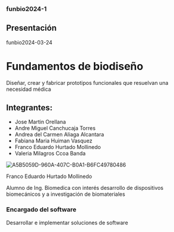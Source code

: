 ### funbio2024-1

## Presentación



funbio2024-03-24

# Fundamentos de biodiseño
Diseñar, crear y fabricar prototipos funcionales que resuelvan una necesidad médica
## Integrantes:
- Jose Martin Orellana
- Andre Miguel Canchucaja Torres
- Andrea del Carmen Aliaga Alcantara
- Fabiana Maria Huiman Vasquez
- Franco Eduardo Hurtado Mollinedo
- Valeria Milagros Ccoa Banda





 ![A5B5059D-960A-407C-B0A1-B6FC49780486](https://github.com/francoehm/funbio2024-1/assets/164529414/810f810b-572f-49b8-a6ec-9100f8340983)

 Franco Eduardo Hurtado Mollinedo

Alumno de Ing. Biomedica con interés
desarrollo de dispositivos biomecánicos y a investigación de biomateriales
 
### Encargado del software

Desarrollar e implementar  soluciones de software
